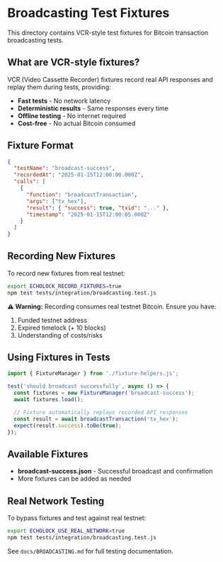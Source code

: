 # Broadcasting Test Fixtures

This directory contains VCR-style test fixtures for Bitcoin transaction broadcasting tests.

## What are VCR-style fixtures?

VCR (Video Cassette Recorder) fixtures record real API responses and replay them during tests, providing:

- **Fast tests** - No network latency
- **Deterministic results** - Same responses every time
- **Offline testing** - No internet required
- **Cost-free** - No actual Bitcoin consumed

## Fixture Format

```json
{
  "testName": "broadcast-success",
  "recordedAt": "2025-01-15T12:00:00.000Z",
  "calls": [
    {
      "function": "broadcastTransaction",
      "args": ["tx_hex"],
      "result": { "success": true, "txid": "..." },
      "timestamp": "2025-01-15T12:00:05.000Z"
    }
  ]
}
```

## Recording New Fixtures

To record new fixtures from real testnet:

```bash
export ECHOLOCK_RECORD_FIXTURES=true
npm test tests/integration/broadcasting.test.js
```

**⚠️ Warning:** Recording consumes real testnet Bitcoin. Ensure you have:
1. Funded testnet address
2. Expired timelock (+ 10 blocks)
3. Understanding of costs/risks

## Using Fixtures in Tests

```javascript
import { FixtureManager } from './fixture-helpers.js';

test('should broadcast successfully', async () => {
  const fixtures = new FixtureManager('broadcast-success');
  await fixtures.load();

  // Fixture automatically replays recorded API responses
  const result = await broadcastTransaction('tx_hex');
  expect(result.success).toBe(true);
});
```

## Available Fixtures

- **broadcast-success.json** - Successful broadcast and confirmation
- More fixtures can be added as needed

## Real Network Testing

To bypass fixtures and test against real testnet:

```bash
export ECHOLOCK_USE_REAL_NETWORK=true
npm test tests/integration/broadcasting.test.js
```

See `docs/BROADCASTING.md` for full testing documentation.